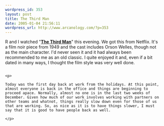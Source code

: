 ```yaml
--- 
wordpress_id: 353
layout: post
title: The Third Man
date: 2005-01-04 21:56:11
wordpress_url: http://www.arcanology.com/?p=353
---
```

<p>
                                                                                                                                                                                                                                                                                                                                                                                                                                                                                                                                                                                                                                                                                                    R and I watched "<b><a href="http://www.imdb.com/title/tt0041959/">The Third Man</a></b>" this evening. We got this from Netflix. It's a film noir piece from 1949 and the cast includes Orson Welles, though not as the main character. I'd never seen it and it had always been recommended to me as an old classic. I quite enjoyed it and, even if a bit dated in many ways, I thought the film style was very well done.
                                                                                                                                                                                                                                                                                                                                                                                                                                                                                                                                                                                                                                                                                                  </p>
                                                                                                                                                                                                                                                                                                                                                                                                                                                                                                                                                                                                                                                                                                  
                                                                                                                                                                                                                                                                                                                                                                                                                                                                                                                                                                                                                                                                                                  <p>
                                                                                                                                                                                                                                                                                                                                                                                                                                                                                                                                                                                                                                                                                                    Today was the first day back at work from the holidays. At this point, almost everyone is back in the office and things are beginning to proceed apace. Normally, almost no one is in the last two weeks of December. Given how much of our work involves working with partners on other teams and whatnot, things really slow down even for those of us that are working. So, as nice as it is to have things slower, I must say that it is good to have people back as well.
                                                                                                                                                                                                                                                                                                                                                                                                                                                                                                                                                                                                                                                                                                  </p>